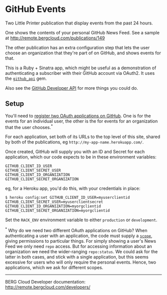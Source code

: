 # GitHub Events

Two Little Printer publication that display events from the past 24 hours. 

One shows the contents of your personal GitHub News Feed.  See a sample at http://remote.bergcloud.com/publications/149

The other publication has an extra configuration step that lets the user choose an organization that they're part of on GitHub, and shows events for that.

This is a Ruby + Sinatra app, which might be useful as a demonstration of authenticating a subscriber with their GitHub account via OAuth2. It uses the [`github_api`](https://github.com/peter-murach/github/) gem.

Also see the [GitHub Developer API](http://developer.github.com/) for more things you could do.

## Setup

You'll need to [register two OAuth applications on GitHub](https://github.com/settings/applications/new). One is for the events for an individual user, the other is the for events for an organization that the user chooses.<sup>*</sup>

For each application, set both of its URLs to the top level of this site, shared by both of the publications, eg `http://my-app-name.herokuapp.com/`. 

Once created, GitHub will supply you with an ID and Secret for each application, which our code expects to be in these environment variables:

    GITHUB_CLIENT_ID_USER
    GITHUB_CLIENT_SECRET_USER
    GITHUB_CLIENT_ID_ORGANIZATION
    GITHUB_CLIENT_SECRET_ORGANIZATION

eg, for a Heroku app, you'd do this, with your credentials in place:

    $ heroku config:set GITHUB_CLIENT_ID_USER=myuserclientid GITHUB_CLIENT_SECRET_USER=myuserclientsecret GITHUB_CLIENT_ID_ORGANIZATION=myorgclientid GITHUB_CLIENT_SECRET_ORGANIZATION=myorgclientid

Set the `RACK_ENV` environment variable to either `production` or `development`.

<sup>*</sup> Why do we need two different OAuth applications on GitHub? When authenticating a user with an application, the code must supply a [`scope`](http://developer.github.com/v3/oauth/#scopes), giving permissions to particular things. For simply showing a user's News Feed we only need `repo` access. But for accessing information about an organization we need the wider-ranging `repo:status`. We could ask for the latter in both cases, and stick with a single application, but this seems excessive for users who will only require the personal events. Hence, two applications, which we ask for different scopes.

----

BERG Cloud Developer documentation: http://remote.bergcloud.com/developers/
